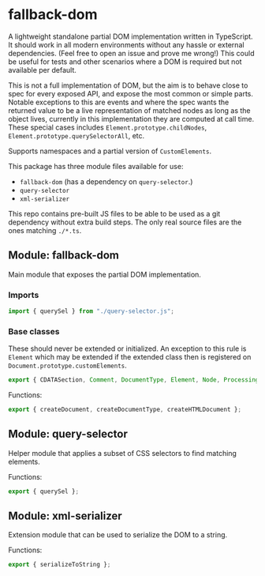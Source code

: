 # fallback-dom

A lightweight standalone partial DOM implementation written in TypeScript.
It should work in all modern environments without any hassle or external dependencies. (Feel free to open an issue and prove me wrong!)
This could be useful for tests and other scenarios where a DOM is required but not available per default.

This is not a full implementation of DOM, but the aim is to behave close to spec for every exposed API, and expose the most common or simple parts.
Notable exceptions to this are events and where the spec wants the returned value to be a live representation of matched nodes as long as the object lives, currently in this implementation they are computed at call time.
These special cases includes `Element.prototype.childNodes`, `Element.prototype.querySelectorAll`, etc.

Supports namespaces and a partial version of `CustomElements`.

This package has three module files available for use:

- `fallback-dom` (has a dependency on `query-selector`.)
- `query-selector`
- `xml-serializer`

This repo contains pre-built JS files to be able to be used as a git dependency without extra build steps. The only real source files are the ones matching `./*.ts`.

## Module: fallback-dom

Main module that exposes the partial DOM implementation.

### Imports

```js
import { querySel } from "./query-selector.js";
```

### Base classes

These should never be extended or initialized. An exception to this rule is `Element` which may be extended if the extended class then is registered on `Document.prototype.customElements`.

```js
export { CDATASection, Comment, DocumentType, Element, Node, ProcessingInstruction, Text };
```

Functions:

```js
export { createDocument, createDocumentType, createHTMLDocument };
```

## Module: query-selector

Helper module that applies a subset of CSS selectors to find matching elements.

Functions:

```js
export { querySel };
```

## Module: xml-serializer

Extension module that can be used to serialize the DOM to a string.

Functions:

```js
export { serializeToString };
```
